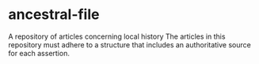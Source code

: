 # ancestral-file
A repository of articles concerning local history
The articles in this repository must adhere to a structure that includes an authoritative source for each assertion.
